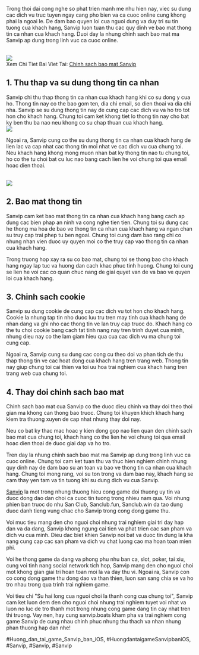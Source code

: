 <p>Trong thoi dai cong nghe so phat trien manh me nhu hien nay, viec su dung cac dich vu truc tuyen ngay cang pho bien va ca cuoc online cung khong phai la ngoai le. De dam bao quyen loi cua nguoi dung va duy tri su tin tuong cua khach hang, Sanvip luon tuan thu cac quy dinh ve bao mat thong tin ca nhan cua khach hang. Duoi day la nhung chinh sach bao mat ma Sanvip ap dung trong linh vuc ca cuoc online.</p><br><img src="https://sanvip.boats/wp-content/uploads/2025/02/cong-game-tang-cuong-bao-mat-giao-dich-nap-rut-tien-cua-nguoi-choi.webp"></br>
Xem Chi Tiet Bai Viet Tai: <a href="https://sanvip.boats/chinh-sach-bao-mat/">Chinh sach bao mat Sanvip</a><h2>1. Thu thap va su dung thong tin ca nhan</h2><p>Sanvip chi thu thap thong tin ca nhan cua khach hang khi co su dong y cua ho. Thong tin nay co the bao gom ten, dia chi email, so dien thoai va dia chi nha. Sanvip se su dung thong tin nay de cung cap cac dich vu va ho tro tot hon cho khach hang. Chung toi cam ket khong tiet lo thong tin nay cho bat ky ben thu ba nao neu khong co su chap thuan cua khach hang.<br><img src="https://sanvip.boats/wp-content/uploads/2025/01/logo-sanvip-boats-1.webp"></br><p>Ngoai ra, Sanvip cung co the su dung thong tin ca nhan cua khach hang de lien lac va cap nhat cac thong tin moi nhat ve cac dich vu cua chung toi. Neu khach hang khong mong muon nhan bat ky thong tin nao tu chung toi, ho co the tu choi bat cu luc nao bang cach lien he voi chung toi qua email hoac dien thoai.</p><br><img src="https://sanvip.boats/wp-content/uploads/2025/02/chinh-sach-bao-mat-tai-sanvip-chat-che.webp"></br><h2>2. Bao mat thong tin</h2><p>Sanvip cam ket bao mat thong tin ca nhan cua khach hang bang cach ap dung cac bien phap an ninh va cong nghe tien tien. Chung toi su dung cac he thong ma hoa de bao ve thong tin ca nhan cua khach hang va ngan chan su truy cap trai phep tu ben ngoai. Chung toi cung dam bao rang chi co nhung nhan vien duoc uy quyen moi co the truy cap vao thong tin ca nhan cua khach hang.<p>Trong truong hop xay ra su co bao mat, chung toi se thong bao cho khach hang ngay lap tuc va huong dan cach khac phuc tinh huong. Chung toi cung se lien he voi cac co quan chuc nang de giai quyet van de va bao ve quyen loi cua khach hang.</p><h2>3. Chinh sach cookie</h2><p>Sanvip su dung cookie de cung cap cac dich vu tot hon cho khach hang. Cookie la nhung tap tin nho duoc luu tru tren may tinh cua khach hang de nhan dang va ghi nho cac thong tin ve lan truy cap truoc do. Khach hang co the tu choi cookie bang cach tat tinh nang nay tren trinh duyet cua minh, nhung dieu nay co the lam giam hieu qua cua cac dich vu ma chung toi cung cap.<p>Ngoai ra, Sanvip cung su dung cac cong cu theo doi va phan tich de thu thap thong tin ve cac hoat dong cua khach hang tren trang web. Thong tin nay giup chung toi cai thien va toi uu hoa trai nghiem cua khach hang tren trang web cua chung toi.</p><h2>4. Thay doi chinh sach bao mat</h2><p>Chinh sach bao mat cua Sanvip co the duoc dieu chinh va thay doi theo thoi gian ma khong can thong bao truoc. Chung toi khuyen khich khach hang kiem tra thuong xuyen de cap nhat nhung thay doi nay.</p><p>Neu co bat ky thac mac hoac y kien dong gop nao lien quan den chinh sach bao mat cua chung toi, khach hang co the lien he voi chung toi qua email hoac dien thoai de duoc giai dap va ho tro.</p><p>Tren day la nhung chinh sach bao mat ma Sanvip ap dung trong linh vuc ca cuoc online. Chung toi cam ket tuan thu va thuc hien nghiem chinh nhung quy dinh nay de dam bao su an toan va bao ve thong tin ca nhan cua khach hang. Chung toi mong rang, voi su ton trong va dam bao nay, khach hang se cam thay yen tam va tin tuong khi su dung dich vu cua Sanvip.</p><p><a href="https://sanvip.boats/">Sanvip</a> la mot trong nhung thuong hieu cong game doi thuong uy tin va duoc dong dao dan choi ca cuoc tin tuong trong nhieu nam qua. Voi nhung phien ban truoc do nhu San Club, Sanclub.fun, Sanclub.win da tao dung duoc danh tieng vung chac cho Sanvip trong cong dong game thu.

Voi muc tieu mang den cho nguoi choi nhung trai nghiem giai tri day hap dan va da dang, Sanvip khong ngung cai tien va phat trien cac san pham va dich vu cua minh. Dieu dac biet khien Sanvip noi bat va duoc tin dung la kha nang cung cap cac san pham va dich vu chat luong cao ma hoan toan mien phi.

Voi he thong game da dang va phong phu nhu ban ca, slot, poker, tai xiu, cung voi tinh nang social network tich hop, Sanvip mang den cho nguoi choi mot khong gian giai tri hoan toan moi la va day thu vi. Ngoai ra, Sanvip con co cong dong game thu dong dao va than thien, luon san sang chia se va ho tro nhau trong qua trinh trai nghiem game.

Voi tieu chi "Su hai long cua nguoi choi la thanh cong cua chung toi", Sanvip cam ket luon dem den cho nguoi choi nhung trai nghiem tuyet voi nhat va luon no luc de tro thanh mot trong nhung cong game dang tin cay nhat tren thi truong. Vay nen, hay cung sanvip.boats kham pha va trai nghiem cong game Sanvip de cung nhau chinh phuc nhung thu thach va nhan nhung phan thuong hap dan nhe!</p>
#Huong_dan_tai_game_Sanvip_ban_iOS, #HuongdantaigameSanvipbaniOS, #Sanvip, #Sanvip, #Sanvip
